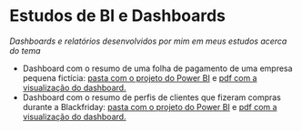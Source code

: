 # Estudos de BI e Dashboards
*Dashboards e relatórios desenvolvidos por mim em meus estudos acerca do tema*

 - Dashboard com o resumo de uma folha de pagamento de uma empresa pequena fictícia: [pasta com o projeto do Power BI](https://github.com/victorantoniassi/dashboards_studies/tree/main/folha_pagamento_pbi) e [pdf com a visualização do dashboard.](https://github.com/victorantoniassi/dashboards_studies/blob/main/folha_pagamento_pbi/folha_pagamento.pdf)
- Dashboard com o resumo de perfis de clientes que fizeram compras durante a Blackfriday: [pasta com o projeto do Power BI](https://github.com/victorantoniassi/dashboards_studies/tree/main/perfil_clientes_pbi) e [pdf com a visualização do dashboard.](https://github.com/victorantoniassi/dashboards_studies/blob/main/perfil_clientes_pbi/perfil_clientes.pdf)
